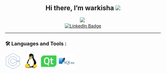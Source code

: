 


<div id="header" align="center">
  <h2>
 Hi there, I’m warkisha 
  <img src="https://media.giphy.com/media/hvRJCLFzcasrR4ia7z/giphy.gif" width="30px"/>
</h2>
  <img src= "https://cdn-icons-png.flaticon.com/512/1320/1320457.png" width="100"/>
  <img src="https://komarev.com/ghpvc/warkisha&style=flat-square&color=blue" alt=""/>
</div>

<div id="account" align="center"> 
  <a href="https://www.linkedin.com/in/anastasia-romkina-86b809223/">
   <img src="https://img.shields.io/badge/LinkedIn-blue?style=for-the-badge&logo=linkedin&logoColor=white" alt="LinkedIn Badge"/>
  </a>
</div>



---

### :hammer_and_wrench: Languages and Tools :
<div id="mySkills" > 
   <img src="https://github.com/devicons/devicon/blob/master/icons/cplusplus/cplusplus-line.svg" title="cplusplus" alt="C++" width="50" height="50"/>&nbsp;
     <img src="https://github.com/devicons/devicon/blob/master/icons/linux/linux-original.svg" title="linux" alt="linux" width="50" height="50"/>&nbsp;
  <img src="https://github.com/devicons/devicon/blob/master/icons/qt/qt-original.svg" title="Qt" alt="Qt" width="50" height="50"/>&nbsp;
  <img src="https://github.com/devicons/devicon/blob/master/icons/sqlite/sqlite-original-wordmark.svg" title="sqlite" alt="sqlite" width="50" height="50"/>&nbsp;
  </div>
<!---
warkisha/warkisha is a ✨ special ✨ repository because its `README.md` (this file) appears on your GitHub profile.
You can click the Preview link to take a look at your changes.
--->
